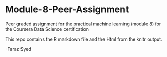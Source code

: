 # Module-8-Peer-Assignment
Peer graded assignment for the practical machine learning (module 8) for the Coursera Data Science certification

This repo contains the R markdown file and the Html from the knitr output. 

-Faraz Syed

